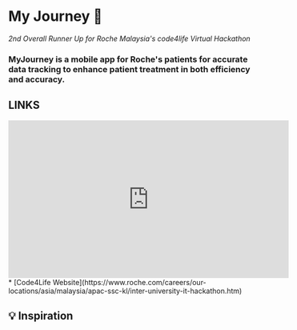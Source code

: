 # My Journey 💊
*2nd Overall Runner Up for Roche Malaysia's code4life Virtual Hackathon*
### MyJourney is a mobile app for Roche's patients for accurate data tracking to enhance patient treatment in both efficiency and accuracy.

## **LINKS**
<iframe width="560" height="315" src="https://www.youtube.com/embed/tK9UoIOmZs8" title="YouTube video player" frameborder="0" allow="accelerometer; autoplay; clipboard-write; encrypted-media; gyroscope; picture-in-picture" allowfullscreen></iframe>
* [Code4Life Website](https://www.roche.com/careers/our-locations/asia/malaysia/apac-ssc-kl/inter-university-it-hackathon.htm)

## 💡 **Inspiration**
